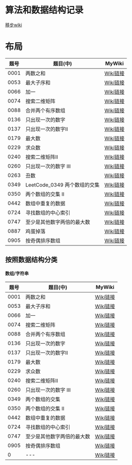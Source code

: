 # 算法和数据结构记录
[移步wiki](https://github.com/BiBoyang/Algorithm_Rex/wiki)

# 布局

| 题号 | 题目(中) | MyWiki |
| --- | --- | --- |
| 0001 | 两数之和 | [Wiki链接](https://github.com/BiBoyang/Algorithm_Rex/wiki/LeetCode_1-%E4%B8%A4%E6%95%B0%E4%B9%8B%E5%92%8C)|
|0053|最大子序和|[Wiki链接](https://github.com/BiBoyang/Algorithm_Rex/wiki/LeetCode_53-%E6%9C%80%E5%A4%A7%E5%AD%90%E5%BA%8F%E5%92%8C)|
| 0066 | 加一 | [Wiki链接](https://github.com/BiBoyang/Algorithm_Rex/wiki/LeetCode_0066-%E5%8A%A0%E4%B8%80)|
| 0074 | 搜索二维矩阵 | [Wiki链接](https://github.com/BiBoyang/Algorithm_Rex/wiki/LeetCode_0074-%E6%90%9C%E7%B4%A2%E4%BA%8C%E4%BD%8D%E7%9F%A9%E9%98%B5)|
| 0088 | 合并两个有序数组 | [Wiki链接](https://github.com/BiBoyang/Algorithm_Rex/wiki/LeetCode_0088-%E5%90%88%E5%B9%B6%E4%B8%A4%E4%B8%AA%E6%9C%89%E5%BA%8F%E6%95%B0%E7%BB%84)|
| 0136| 只出现一次的数字|[Wiki链接](https://github.com/BiBoyang/Algorithm_Rex/wiki/LeetCode_0136-%E5%8F%AA%E5%87%BA%E7%8E%B0%E4%B8%80%E6%AC%A1%E7%9A%84%E6%95%B0%E5%AD%97)|
| 0137| 只出现一次的数字II|[Wiki链接](https://github.com/BiBoyang/Algorithm_Rex/wiki/LeetCode_0137-%E5%8F%AA%E5%87%BA%E7%8E%B0%E4%B8%80%E6%AC%A1%E7%9A%84%E6%95%B0%E5%AD%97-II)|
| 0179| 最大数|[Wiki链接](https://github.com/BiBoyang/Algorithm_Rex/wiki/LeetCode_0179-%E6%9C%80%E5%A4%A7%E6%95%B0)|
| 0229| 求众数|[Wiki链接](https://github.com/BiBoyang/Algorithm_Rex/wiki/LeetCode_0229-%E6%B1%82%E4%BC%97%E6%95%B0-II)|
|0240|搜索二维矩阵II|[Wiki链接](https://github.com/BiBoyang/Algorithm_Rex/wiki/LeetCode_0240-%E6%90%9C%E7%B4%A2%E4%BA%8C%E7%BB%B4%E7%9F%A9%E9%98%B5-II)|
|0260|只出现一次的数字 III|[Wiki链接](https://github.com/BiBoyang/Algorithm_Rex/wiki/LeetCode_0260-%E5%8F%AA%E5%87%BA%E7%8E%B0%E4%B8%80%E6%AC%A1%E7%9A%84%E6%95%B0%E5%AD%97-III)|
| 0263| 丑数|[Wiki链接](https://github.com/BiBoyang/Algorithm_Rex/wiki/LeetCode_263-%E4%B8%91%E6%95%B0%EF%BC%88ugly-number%EF%BC%89)|
| 0349| LeetCode_0349 两个数组的交集|[Wiki链接](https://github.com/BiBoyang/Algorithm_Rex/wiki/LeetCode_0349-%E4%B8%A4%E4%B8%AA%E6%95%B0%E7%BB%84%E7%9A%84%E4%BA%A4%E9%9B%86)|
| 0350| 两个数组的交集 II|[Wiki链接](https://github.com/BiBoyang/Algorithm_Rex/wiki/LeetCode_0350-%E4%B8%A4%E4%B8%AA%E6%95%B0%E7%BB%84%E7%9A%84%E4%BA%A4%E9%9B%86-II)|
| 0442| 数组中重复的数据|[Wiki链接](https://github.com/BiBoyang/Algorithm_Rex/wiki/LeetCode_0442-%E6%95%B0%E7%BB%84%E4%B8%AD%E9%87%8D%E5%A4%8D%E7%9A%84%E6%95%B0%E6%8D%AE)|
| 0724| 寻找数组的中心索引|[Wiki链接](https://github.com/BiBoyang/Algorithm_Rex/wiki/LeetCode_0724-%E5%AF%BB%E6%89%BE%E6%95%B0%E7%BB%84%E7%9A%84%E4%B8%AD%E5%BF%83%E7%B4%A2%E5%BC%95)|
| 0747| 至少是其他数字两倍的最大数|[Wiki链接](https://github.com/BiBoyang/Algorithm_Rex/wiki/LeetCode_0747-%E8%87%B3%E5%B0%91%E6%98%AF%E5%85%B6%E4%BB%96%E6%95%B0%E5%AD%97%E4%B8%A4%E5%80%8D%E7%9A%84%E6%9C%80%E5%A4%A7%E6%95%B0)|
| 0887|鸡蛋掉落|[Wiki链接](https://github.com/BiBoyang/Algorithm_Rex/wiki/LeetCode_0887-%E9%B8%A1%E8%9B%8B%E6%8E%89%E8%90%BD)|
| 0905| 按奇偶排序数组|[Wiki链接](https://github.com/BiBoyang/Algorithm_Rex/wiki/LeetCode_0905-%E6%8C%89%E5%A5%87%E5%81%B6%E6%8E%92%E5%BA%8F%E6%95%B0%E7%BB%84)|

## 按照数据结构分类
#### 数组/字符串
| 题号 | 题目(中) | MyWiki |
| --- | --- | --- |
| 0001 | 两数之和 | [Wiki链接](https://github.com/BiBoyang/Algorithm_Rex/wiki/LeetCode_1-%E4%B8%A4%E6%95%B0%E4%B9%8B%E5%92%8C)|
|0053|最大子序和|[Wiki链接](https://github.com/BiBoyang/Algorithm_Rex/wiki/LeetCode_53-%E6%9C%80%E5%A4%A7%E5%AD%90%E5%BA%8F%E5%92%8C)|
| 0066 | 加一 | [Wiki链接](https://github.com/BiBoyang/Algorithm_Rex/wiki/LeetCode_0066-%E5%8A%A0%E4%B8%80)|
| 0074 | 搜索二维矩阵 | [Wiki链接](https://github.com/BiBoyang/Algorithm_Rex/wiki/LeetCode_0074-%E6%90%9C%E7%B4%A2%E4%BA%8C%E4%BD%8D%E7%9F%A9%E9%98%B5)|
| 0088 | 合并两个有序数组 | [Wiki链接](https://github.com/BiBoyang/Algorithm_Rex/wiki/LeetCode_0088-%E5%90%88%E5%B9%B6%E4%B8%A4%E4%B8%AA%E6%9C%89%E5%BA%8F%E6%95%B0%E7%BB%84)|
| 0136| 只出现一次的数字|[Wiki链接](https://github.com/BiBoyang/Algorithm_Rex/wiki/LeetCode_0136-%E5%8F%AA%E5%87%BA%E7%8E%B0%E4%B8%80%E6%AC%A1%E7%9A%84%E6%95%B0%E5%AD%97)|
| 0137| 只出现一次的数字II|[Wiki链接](https://github.com/BiBoyang/Algorithm_Rex/wiki/LeetCode_0137-%E5%8F%AA%E5%87%BA%E7%8E%B0%E4%B8%80%E6%AC%A1%E7%9A%84%E6%95%B0%E5%AD%97-II)|
| 0179| 最大数|[Wiki链接](https://github.com/BiBoyang/Algorithm_Rex/wiki/LeetCode_0179-%E6%9C%80%E5%A4%A7%E6%95%B0)|
| 0229| 求众数|[Wiki链接](https://github.com/BiBoyang/Algorithm_Rex/wiki/LeetCode_0229-%E6%B1%82%E4%BC%97%E6%95%B0-II)|
|0240|搜索二维矩阵II|[Wiki链接](https://github.com/BiBoyang/Algorithm_Rex/wiki/LeetCode_0240-%E6%90%9C%E7%B4%A2%E4%BA%8C%E7%BB%B4%E7%9F%A9%E9%98%B5-II)|
|0260|只出现一次的数字 III|[Wiki链接](https://github.com/BiBoyang/Algorithm_Rex/wiki/LeetCode_0260-%E5%8F%AA%E5%87%BA%E7%8E%B0%E4%B8%80%E6%AC%A1%E7%9A%84%E6%95%B0%E5%AD%97-III)|
| 0349|两个数组的交集|[Wiki链接](https://github.com/BiBoyang/Algorithm_Rex/wiki/LeetCode_0349-%E4%B8%A4%E4%B8%AA%E6%95%B0%E7%BB%84%E7%9A%84%E4%BA%A4%E9%9B%86)|
| 0350| 两个数组的交集 II|[Wiki链接](https://github.com/BiBoyang/Algorithm_Rex/wiki/LeetCode_0350-%E4%B8%A4%E4%B8%AA%E6%95%B0%E7%BB%84%E7%9A%84%E4%BA%A4%E9%9B%86-II)|
| 0442| 数组中重复的数据|[Wiki链接](https://github.com/BiBoyang/Algorithm_Rex/wiki/LeetCode_0442-%E6%95%B0%E7%BB%84%E4%B8%AD%E9%87%8D%E5%A4%8D%E7%9A%84%E6%95%B0%E6%8D%AE)|
| 0724| 寻找数组的中心索引|[Wiki链接](https://github.com/BiBoyang/Algorithm_Rex/wiki/LeetCode_0724-%E5%AF%BB%E6%89%BE%E6%95%B0%E7%BB%84%E7%9A%84%E4%B8%AD%E5%BF%83%E7%B4%A2%E5%BC%95)|
| 0747| 至少是其他数字两倍的最大数|[Wiki链接](https://github.com/BiBoyang/Algorithm_Rex/wiki/LeetCode_0747-%E8%87%B3%E5%B0%91%E6%98%AF%E5%85%B6%E4%BB%96%E6%95%B0%E5%AD%97%E4%B8%A4%E5%80%8D%E7%9A%84%E6%9C%80%E5%A4%A7%E6%95%B0)|
| 0905| 按奇偶排序数组|[Wiki链接](https://github.com/BiBoyang/Algorithm_Rex/wiki/LeetCode_0905-%E6%8C%89%E5%A5%87%E5%81%B6%E6%8E%92%E5%BA%8F%E6%95%B0%E7%BB%84)|
| 0| ---|[Wiki链接](---------)|

